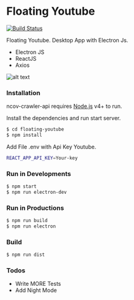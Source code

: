 # Floating Youtube

[![Build Status](https://travis-ci.org/joemccann/dillinger.svg?branch=master)](https://travis-ci.org/joemccann/dillinger)

Floating Youtube. Desktop App with Electron Js.

  - Electron JS
  - ReactJS
  - Axios

![alt text](https://i.imgur.com/I5y4GT7.png)

### Installation

ncov-crawler-api requires [Node.js](https://nodejs.org/) v4+ to run.

Install the dependencies and run start server.


```sh
$ cd floating-youtube
$ npm install
```
Add File .env with Api Key Youtube.
```sh
REACT_APP_API_KEY=Your-key
```

### Run in Developments
```sh
$ npm start
$ npm run electron-dev
```

### Run in Productions
```sh
$ npm run build
$ npm run electron
```
### Build
```sh
$ npm run dist
```

### Todos

 - Write MORE Tests
 - Add Night Mode